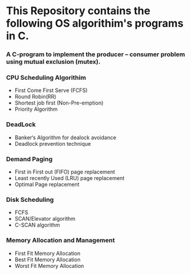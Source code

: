 # This Repository contains the following OS algorithim's programs in C.
### A C-program to implement the producer – consumer problem using mutual exclusion (mutex).

### CPU Scheduling Algorithim
  + First Come First Serve (FCFS)
  + Round Robin(RR)
  + Shortest job first (Non-Pre-emption)
  + Priority Algorithm
### DeadLock
  + Banker‘s Algorithm for dealock avoidance
  + Deadlock prevention technique
### Demand Paging
  + First in First out (FIFO) page replacement
  + Least recently Used (LRU) page replacement
  + Optimal Page replacement
### Disk Scheduling
  + FCFS
  + SCAN/Elevator algorithm
  + C-SCAN algorithm
### Memory Allocation and Management
  + First Fit Memory Allocation
  + Best Fit Memory Allocation
  + Worst Fit Memory Allocation
 
